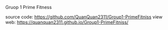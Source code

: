 Gruop 1 Prime Fitness

source code: https://github.com/QuanQuan2311/Group1-PrimeFitniss
view web: https://quanquan2311.github.io/Group1-PrimeFitniss/
